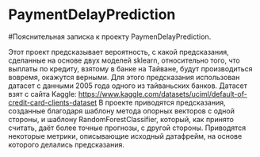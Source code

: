 # PaymentDelayPrediction

#Пояснительная записка к проекту PaymenDelayPrediction.

Этот проект предсказывает вероятность, с какой предсказания, сделанные на основе двух моделей sklearn, относительно того, что выплаты по кредиту, взятому в банке на Тайване, будут производиться вовремя, окажутся верными. Для этого предсказания использован датасет с данными 2005 года одного из тайваньских банков. Датасет взят с сайта Kaggle: https://www.kaggle.com/datasets/uciml/default-of-credit-card-clients-dataset В проекте приводятся предсказания, созданные благодаря шаблону метода опорных векторов с одной стороны, и шаблону RandomForestClassifier, который, как принято считать, даёт более точные прогнозы, с другой стороны. Приводятся некоторые метрики, описывающие исходный датафрейм, на основе которого делались предсказания.
